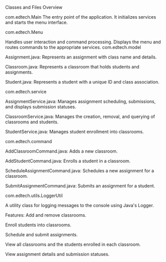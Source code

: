 Classes and Files Overview

com.edtech.Main
The entry point of the application. It initializes services and starts the menu interface.

com.edtech.Menu

Handles user interaction and command processing. Displays the menu and routes commands to the appropriate services.
com.edtech.model

Assignment.java: Represents an assignment with class name and details.

Classroom.java: Represents a classroom that holds students and assignments.

Student.java: Represents a student with a unique ID and class association.

com.edtech.service

AssignmentService.java: Manages assignment scheduling, submissions, and displays submission statuses.

ClassroomService.java: Manages the creation, removal, and querying of classrooms and students.

StudentService.java: Manages student enrollment into classrooms.

com.edtech.command

AddClassroomCommand.java: Adds a new classroom.

AddStudentCommand.java: Enrolls a student in a classroom.

ScheduleAssignmentCommand.java: Schedules a new assignment for a classroom.

SubmitAssignmentCommand.java: Submits an assignment for a student.

com.edtech.utils.LoggerUtil

A utility class for logging messages to the console using Java's Logger.

Features:
Add and remove classrooms.

Enroll students into classrooms.

Schedule and submit assignments.

View all classrooms and the students enrolled in each classroom.

View assignment details and submission statuses.
